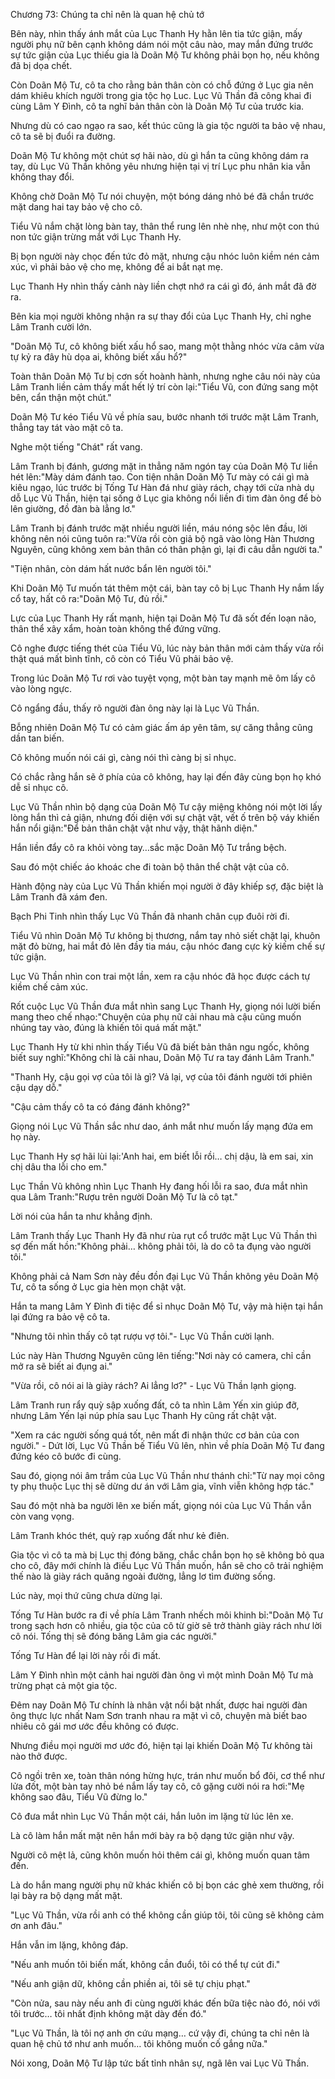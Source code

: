 




Chương 73: Chúng ta chỉ nên là quan hệ chủ tớ


Bên này, nhìn thấy ánh mắt của Lục Thanh Hy hằn lên tia tức giận, mấy người phụ nữ bên cạnh không dám nói một câu nào, may mắn đứng trước sự tức giận của Lục thiếu gia là Doãn Mộ Tư không phải bọn họ, nếu không đã bị dọa chết.

Còn Doãn Mộ Tư, cô ta cho rằng bản thân còn có chỗ đứng ở Lục gia nên dám khiêu khích người trong gia tộc họ Luc. Lục Vũ Thần đã công khai đi cùng Lâm Y Đình, cô ta nghĩ bản thân còn là Doãn Mộ Tư của trước kia.

Nhưng dù có cao ngạo ra sao, kết thúc cũng là gia tộc người ta bảo vệ nhau, cô ta sẽ bị đuổi ra đường.

Doãn Mộ Tư không một chút sợ hãi nào, dù gì hắn ta cũng không dám ra tay, dù Lục Vũ Thần không yêu nhưng hiện tại vị trí Lục phu nhân kia vẫn không thay đổi.

Không chờ Doãn Mộ Tư nói chuyện, một bóng dáng nhỏ bé đã chắn trước mặt dang hai tay bảo vệ cho cô.

Tiểu Vũ nắm chặt lòng bàn tay, thân thể rung lên nhè nhẹ, như một con thú non tức giận trừng mắt với Lục Thanh Hy.

Bị bọn người này chọc đến tức đỏ mặt, nhưng cậu nhóc luôn kiềm nén cảm xúc, vì phải bảo vệ cho mẹ, không để ai bắt nạt mẹ.

Lục Thanh Hy nhìn thấy cảnh này liền chợt nhớ ra cái gì đó, ánh mắt đã đờ ra.

Bên kia mọi người không nhận ra sự thay đổi của Lục Thanh Hy, chỉ nghe Lâm Tranh cười lớn.

"Doãn Mộ Tư, cô không biết xấu hổ sao, mang một thằng nhóc vừa câm vừa tự kỷ ra đây hù dọa ai, không biết xấu hổ?"

Toàn thân Doãn Mộ Tư bị cơn sốt hoành hành, nhưng nghe câu nói này của Lâm Tranh liền cảm thấy mất hết lý trí còn lại:"Tiểu Vũ, con đứng sang một bên, cẩn thận một chút."

Doãn Mộ Tư kéo Tiểu Vũ về phía sau, bước nhanh tới trước mặt Lâm Tranh, thẳng tay tát vào mặt cô ta.

Nghe một tiếng "Chát" rất vang.

Lâm Tranh bị đánh, gương mặt in thẳng năm ngón tay của Doãn Mộ Tư liền hét lên:"Mày dám đánh tao. Con tiện nhân Doãn Mộ Tư mày có cái gì mà kiêu ngạo, lúc trước bị Tống Tư Hàn đá như giày rách, chạy tới cửa nhà dụ dỗ Lục Vũ Thần, hiện tại sống ở Lục gia không nổi liền đi tìm đàn ông để bò lên giường, đồ đàn bà lẳng lơ."



Lâm Tranh bị đánh trước mặt nhiều người liền, máu nóng sộc lên đầu, lời không nên nói cũng tuôn ra:"Vừa rồi còn giả bộ ngã vào lòng Hàn Thương Nguyên, cũng không xem bản thân có thân phận gì, lại đi câu dẫn người ta."

"Tiện nhân, còn dám hất nước bẩn lên người tôi."

Khi Doãn Mộ Tư muốn tát thêm một cái, bàn tay cô bị Lục Thanh Hy nắm lấy cổ tay, hất cô ra:"Doãn Mộ Tư, đủ rồi."

Lực của Lục Thanh Hy rất mạnh, hiện tại Doãn Mộ Tư đã sốt đến loạn não, thân thể xây xẩm, hoàn toàn không thể đứng vững.

Cô nghe được tiếng thét của Tiểu Vũ, lúc này bản thân mới cảm thấy vừa rồi thật quá mất bình tĩnh, cô còn có Tiểu Vũ phải bảo vệ.

Trong lúc Doãn Mộ Tư rơi vào tuyệt vọng, một bàn tay mạnh mẽ ôm lấy cô vào lòng ngực.

Cô ngẩng đầu, thấy rõ người đàn ông này lại là Lục Vũ Thần.

Bỗng nhiên Doãn Mộ Tư có cảm giác ấm áp yên tâm, sự căng thẳng cũng dần tan biến.

Cô không muốn nói cái gì, càng nói thì càng bị sỉ nhục.

Có chắc rằng hắn sẽ ở phía của cô không, hay lại đến đây cùng bọn họ khó dễ sỉ nhục cô.

Lục Vũ Thần nhìn bộ dạng của Doãn Mộ Tư cậy miệng không nói một lời lấy lòng hắn thì cả giận, nhưng đối diện với sự chật vật, vết ố trên bộ váy khiến hắn nổi giận:"Để bản thân chật vật như vậy, thật hãnh diện."

Hắn liền đẩy cô ra khỏi vòng tay…sắc mặc Doãn Mộ Tư trắng bệch.

Sau đó một chiếc áo khoác che đi toàn bộ thân thể chật vật của cô.

Hành động này của Lục Vũ Thần khiến mọi người ở đây khiếp sợ, đặc biệt là Lâm Tranh đã xám đen.

Bạch Phi Tinh nhìn thấy Lục Vũ Thần đã nhanh chân cụp đuôi rời đi.

Tiểu Vũ nhìn Doãn Mộ Tư không bị thương, nắm tay nhỏ siết chặt lại, khuôn mặt đỏ bừng, hai mắt đỏ lên đầy tia máu, cậu nhóc đang cực kỳ kiếm chế sự tức giận.

Lục Vũ Thần nhìn con trai một lần, xem ra cậu nhóc đã học được cách tự kiềm chế cảm xúc.

Rốt cuộc Lục Vũ Thần đưa mắt nhìn sang Lục Thanh Hy, giọng nói lười biến mang theo chế nhạo:"Chuyện của phụ nữ cải nhau mà cậu cũng muốn nhúng tay vào, đúng là khiến tôi quá mất mặt."

Lục Thanh Hy từ khi nhìn thấy Tiểu Vũ đã biết bản thân ngu ngốc, không biết suy nghĩ:"Không chỉ là cãi nhau, Doãn Mộ Tư ra tay đánh Lâm Tranh."

"Thanh Hy, cậu gọi vợ của tôi là gì? Vả lại, vợ của tôi đánh người tới phiên cậu dạy dỗ."

"Cậu cảm thấy cô ta có đáng đánh không?"



Giọng nói Lục Vũ Thần sắc như dao, ánh mắt như muốn lấy mạng đứa em họ này.

Lục Thanh Hy sợ hãi lùi lại:'Anh hai, em biết lỗi rồi… chị dậu, là em sai, xin chị dâu tha lỗi cho em."

Lục Thần Vũ không nhìn Lục Thanh Hy đang hối lỗi ra sao, đưa mắt nhìn qua Lâm Tranh:"Rượu trên người Doãn Mộ Tư là cô tạt."

Lời nói của hắn ta như khẳng định.

Lâm Tranh thấy Lục Thanh Hy đã như rùa rụt cổ trước mặt Lục Vũ Thần thì sợ đến mất hồn:"Không phải… không phải tôi, là do cô ta đụng vào người tôi."

Không phải cả Nam Sơn này đều đồn đại Lục Vũ Thần không yêu Doãn Mộ Tư, cô ta sống ở Lục gia hèn mọn chật vật.

Hắn ta mang Lâm Y Đình đi tiệc để sỉ nhục Doãn Mộ Tư, vậy mà hiện tại hắn lại đứng ra bảo vệ cô ta.

"Nhưng tôi nhìn thấy cô tạt rượu vợ tôi."- Lục Vũ Thần cười lạnh.

Lúc này Hàn Thương Nguyên cũng lên tiếng:"Nơi này có camera, chỉ cần mở ra sẽ biết ai đụng ai."

"Vừa rồi, cô nói ai là giày rách? Ai lẳng lơ?" - Lục Vũ Thần lạnh giọng.

Lâm Tranh run rẩy quỳ sập xuống đất, cô ta nhìn Lâm Yến xin giúp đỡ, nhưng Lâm Yến lại núp phía sau Lục Thanh Hy cũng rất chật vật.

"Xem ra các người sống quá tốt, nên mất đi nhận thức cơ bản của con người." - Dứt lời, Lục Vũ Thần bế Tiểu Vũ lên, nhìn về phía Doãn Mộ Tư đang đứng kéo cô bước đi cùng.

Sau đó, giọng nói âm trầm của Lục Vũ Thần như thánh chỉ:"Từ nay mọi công ty phụ thuộc Lục thị sẽ dừng dư án với Lâm gia, vĩnh viễn không hợp tác."

Sau đó một nhà ba người lên xe biến mất, giọng nói của Lục Vũ Thần vẫn còn vang vọng.

Lâm Tranh khóc thét, quỳ rạp xuống đất như kẻ điên.

Gia tộc vì cô ta mà bị Lục thị đóng băng, chắc chắn bọn họ sẽ không bỏ qua cho cô, đây mới chính là điều Lục Vũ Thần muốn, hắn sẽ cho cô trải nghiệm thế nào là giày rách quăng ngoài đường, lẳng lơ tìm đường sống.

Lúc này, mọi thứ cũng chưa dừng lại.

Tống Tư Hàn bước ra đi về phía Lâm Tranh nhếch môi khinh bỉ:"Doãn Mộ Tư trong sạch hơn cô nhiều, gia tộc của cô từ giờ sẽ trở thành giày rách như lời cô nói. Tống thị sẽ đóng băng Lâm gia các người."

Tống Tư Hàn để lại lời này rồi đi mất.

Lâm Y Đình nhìn một cảnh hai người đàn ông vì một mình Doãn Mộ Tư mà trừng phạt cả một gia tộc.



Đêm nay Doãn Mộ Tư chính là nhân vật nổi bật nhất, được hai người đàn ông thực lực nhất Nam Sơn tranh nhau ra mặt vì cô, chuyện mà biết bao nhiêu cô gái mơ ước đều không có được.

Nhưng điều mọi người mơ ước đó, hiện tại lại khiến Doãn Mộ Tư không tài nào thở được.

Cô ngồi trên xe, toàn thân nóng hừng hực, trán như muốn bổ đôi, cơ thể như lửa đốt, một bàn tay nhỏ bé nắm lấy tay cô, cô gặng cười nói ra hơi:"Mẹ không sao đâu, Tiểu Vũ đừng lo."

Cô đưa mắt nhìn Lục Vũ Thần một cái, hắn luôn im lặng từ lúc lên xe.

Là cô làm hắn mất mặt nên hắn mới bày ra bộ dạng tức giận như vậy.

Người cô mệt lả, cũng khôn muốn hỏi thêm cái gì, không muốn quan tâm đến.

Là do hắn mang người phụ nữ khác khiến cô bị bọn các ghẻ xem thường, rồi lại bày ra bộ dạng mất mặt.

"Lục Vũ Thần, vừa rồi anh có thể không cần giúp tôi, tôi cũng sẽ không cảm ơn anh đâu."

Hắn vẫn im lặng, không đáp.

"Nếu anh muốn tôi biến mất, không cần đuổi, tôi có thể tự cút đi."

"Nếu anh giận dữ, không cần phiền ai, tôi sẽ tự chịu phạt."

"Còn nửa, sau này nếu anh đi cùng người khác đến bữa tiệc nào đó, nói với tôi trước… tôi nhất định không mặt dày đến đó."

"Lục Vũ Thần, là tôi nợ anh ơn cứu mạng… cứ vậy đi, chúng ta chỉ nên là quan hệ chủ tớ như anh muốn… tôi không muốn cố gắng nữa."

Nói xong, Doãn Mộ Tư lập tức bất tỉnh nhân sự, ngã lên vai Lục Vũ Thần.




